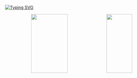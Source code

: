 
[![Typing SVG](https://readme-typing-svg.herokuapp.com/?color=00ffd2&size=35&center=true&vCenter=true&width=1000&lines=Hi,+my+name+is+Vincius+Henrique;I'm+17+years+old;I+from+Brasil,+SP;I+study+systems+development+at+Etec;Be+Welcome!+:%29)](https://git.io/typing-svg)


<div align="center">  
  <img width="49%" height="195px" src="https://github-readme-stats.vercel.app/api?username=Vihenrie&hide_border=true&show_icons=true&theme=github_dark"/>
  <img width="41%" height="195px" src="https://github-readme-stats.vercel.app/api/top-langs/?username=Vihenrie&layout=compact&hide_border=true&theme=github_dark"/>
</div>
